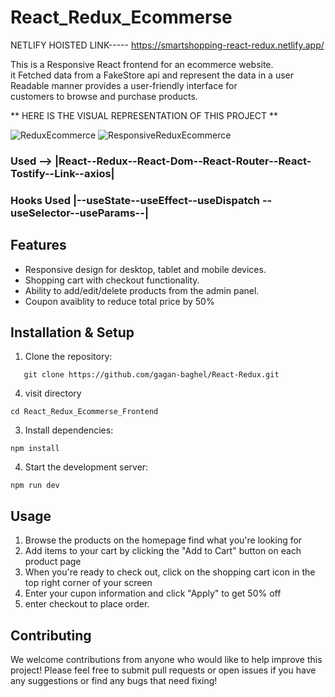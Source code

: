 # React_Redux_Ecommerse

NETLIFY HOISTED LINK----- https://smartshopping-react-redux.netlify.app/

  This is a Responsive React frontend for an ecommerce website.<br>
  it Fetched data from a FakeStore api and represent the data in a user Readable manner provides a user-friendly interface for <br>
  customers to browse and purchase products.

** HERE IS THE VISUAL REPRESENTATION OF THIS PROJECT **

![ReduxEcommerce](https://user-images.githubusercontent.com/78648366/217262697-1bca7d41-fc11-4cf0-b49a-76e66a6ce220.gif)
![ResponsiveReduxEcommerce](https://user-images.githubusercontent.com/78648366/217262711-07e37ac9-1f2e-4505-8b98-10c29f6a6068.gif)


### Used --> |React--Redux--React-Dom--React-Router--React-Tostify--Link--axios|
### Hooks Used |--useState--useEffect--useDispatch -- useSelector--useParams--|

## Features
* Responsive design for desktop, tablet and mobile devices. 
* Shopping cart with checkout functionality. 
* Ability to add/edit/delete products from the admin panel. 
* Coupon avaiblity to reduce total price by 50%


## Installation & Setup 
1. Clone the repository: 
 ```shell 
    git clone https://github.com/gagan-baghel/React-Redux.git 
  ```  
4. visit directory 
```shell
cd React_Redux_Ecommerse_Frontend 
```  
3. Install dependencies: 
```shell
npm install
```  
4. Start the development server: 
```shell 
npm run dev 
```  

 ## Usage  
1. Browse the products on the homepage find what you're looking for  
2. Add items to your cart by clicking the "Add to Cart" button on each product page  
3. When you're ready to check out, click on the shopping cart icon in the top right corner of your screen  
4. Enter your cupon information and click "Apply" to get 50% off
5. enter checkout to place order.  

 ## Contributing  
We welcome contributions from anyone who would like to help
improve this project! Please feel free to submit pull requests or
open issues if you have any suggestions or find any bugs that need fixing!
